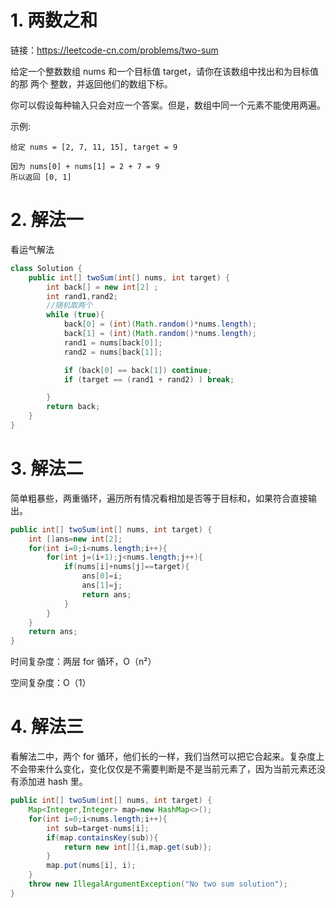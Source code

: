 # 1. 两数之和

链接：https://leetcode-cn.com/problems/two-sum

给定一个整数数组 nums 和一个目标值 target，请你在该数组中找出和为目标值的那 两个 整数，并返回他们的数组下标。

你可以假设每种输入只会对应一个答案。但是，数组中同一个元素不能使用两遍。

示例:

    给定 nums = [2, 7, 11, 15], target = 9

    因为 nums[0] + nums[1] = 2 + 7 = 9
    所以返回 [0, 1]

# 2. 解法一
看运气解法

```java
class Solution {
    public int[] twoSum(int[] nums, int target) {
        int back[] = new int[2] ;
        int rand1,rand2;
        //随机取两个
        while (true){
            back[0] = (int)(Math.random()*nums.length);
            back[1] = (int)(Math.random()*nums.length);
            rand1 = nums[back[0]];
            rand2 = nums[back[1]];

            if (back[0] == back[1]) continue;
            if (target == (rand1 + rand2) ) break;

        }
        return back;
    }
}
```

# 3. 解法二
简单粗暴些，两重循环，遍历所有情况看相加是否等于目标和，如果符合直接输出。

```java
public int[] twoSum(int[] nums, int target) {
    int []ans=new int[2];
    for(int i=0;i<nums.length;i++){
        for(int j=(i+1);j<nums.length;j++){
            if(nums[i]+nums[j]==target){
                ans[0]=i;
                ans[1]=j;
                return ans;
            }
        }
    }
    return ans;
}

```
时间复杂度：两层 for 循环，O（n²）

空间复杂度：O（1）

# 4. 解法三

看解法二中，两个 for 循环，他们长的一样，我们当然可以把它合起来。复杂度上不会带来什么变化，变化仅仅是不需要判断是不是当前元素了，因为当前元素还没有添加进 hash 里。

```java
public int[] twoSum(int[] nums, int target) {
    Map<Integer,Integer> map=new HashMap<>();
    for(int i=0;i<nums.length;i++){
        int sub=target-nums[i];
        if(map.containsKey(sub)){
            return new int[]{i,map.get(sub)};
        }
        map.put(nums[i], i);
    }
    throw new IllegalArgumentException("No two sum solution");
}

```